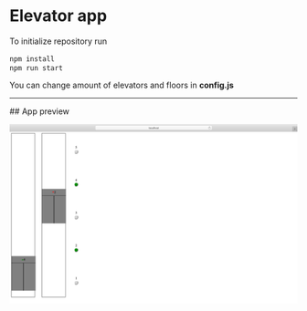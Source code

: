 # Elevator app

To initialize repository run
```
npm install
npm run start
```

You can change amount of elevators and floors in **config.js**


<hr>
## App preview

![Home page](/readme_src/preview.png "Home page")
